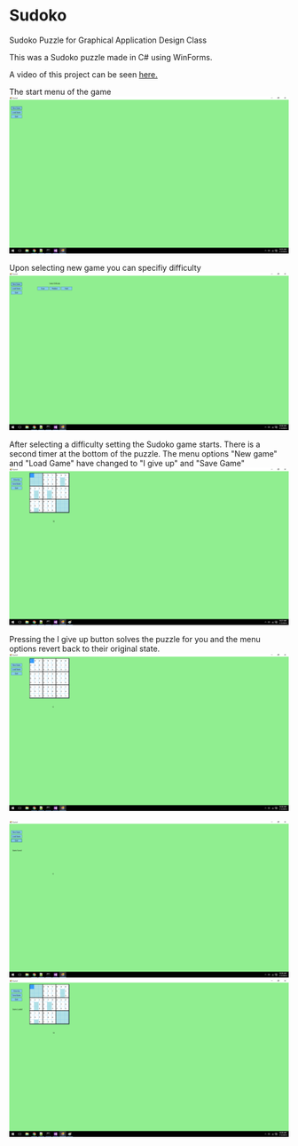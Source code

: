 # Sudoko
Sudoko Puzzle for Graphical Application Design Class

This was a Sudoko puzzle made in C# using WinForms. 

A video of this project can be seen [here.](https://www.youtube.com/watch?v=5hUSE0_69rw)

The start menu of the game
![Start Menu](https://github.com/hcombs/Sudoko/blob/master/images/1.png?raw=true "Start Menu")

Upon selecting new game you can specifiy difficulty
![Difficulty](https://github.com/hcombs/Sudoko/blob/master/images/2.png?raw=true "Difficulty")

After selecting a difficulty setting the Sudoko game starts. There is a second timer at the bottom of the puzzle. The menu options "New game" and "Load Game" have changed to "I give up" and "Save Game"
![Start game](https://github.com/hcombs/Sudoko/blob/master/images/3.png?raw=true "Start Game")

Pressing the I give up button solves the puzzle for you and the menu options revert back to their original state.
![Give Up](https://github.com/hcombs/Sudoko/blob/master/images/4.png?raw=true "Give Up")


![Start Menu](https://github.com/hcombs/Sudoko/blob/master/images/5.png?raw=true "Start Menu")
![Start Menu](https://github.com/hcombs/Sudoko/blob/master/images/6.png?raw=true "Start Menu")


